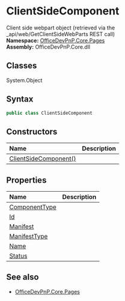 # ClientSideComponent
Client side webpart object (retrieved via the _api/web/GetClientSideWebParts REST call)  
**Namespace:** [OfficeDevPnP.Core.Pages](OfficeDevPnP.Core.Pages.md)  
**Assembly:** OfficeDevPnP.Core.dll  
## Classes
System.Object  
## Syntax
```C#
public class ClientSideComponent
```
## Constructors
|**Name**|**Description**|
|:-----|:-----|
| [ClientSideComponent()](ClientSideComponentconstructor1details.md) | 
## Properties
|**Name**|**Description**|
|:-----|:-----|
| [ComponentType](ClientSideComponent.ComponentType.md) | 
| [Id](ClientSideComponent.Id.md) | 
| [Manifest](ClientSideComponent.Manifest.md) | 
| [ManifestType](ClientSideComponent.ManifestType.md) | 
| [Name](ClientSideComponent.Name.md) | 
| [Status](ClientSideComponent.Status.md) | 
## See also
- [OfficeDevPnP.Core.Pages](OfficeDevPnP.Core.Pages.md)
